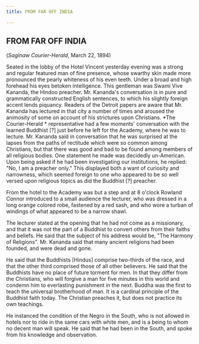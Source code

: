 ```yaml
---
title: FROM FAR OFF INDIA

---
```





  

## FROM FAR OFF INDIA

(*Saginaw Courier-Herald*, March 22, 1894)

Seated in the lobby of the Hotel Vincent yesterday evening was a strong
and regular featured man of fine presence, whose swarthy skin made more
pronounced the pearly whiteness of his even teeth. Under a broad and
high forehead his eyes betoken intelligence. This gentleman was Swami
Vive Kananda, the Hindoo preacher. Mr. Kananda's conversation is in pure
and grammatically constructed English sentences, to which his slightly
foreign accent lends piquancy. Readers of the Detroit papers are aware
that Mr. Kananda has lectured in that city a number of times and aroused
the animosity of some on account of his strictures upon Christians. *The
Courier-Herald * representative had a few moments' conversation with the
learned Buddhist \[?\] just before he left for the Academy, where he was
to lecture. Mr. Kananda said in conversation that he was surprised at
the lapses from the paths of rectitude which were so common among
Christians, but that there was good and bad to be found among members of
all religious bodies. One statement he made was decidedly un-American.
Upon being asked if he had been investigating our institutions, he
replied: "No, I am a preacher only." This displayed both a want of
curiosity and narrowness, which seemed foreign to one who appeared to be
so well versed upon religious topics as did the Buddhist \[?\] preacher.

From the hotel to the Academy was but a step and at 8 o'clock Rowland
Connor introduced to a small audience the lecturer, who was dressed in a
long orange colored robe, fastened by a red sash, and who wore a turban
of windings of what appeared to be a narrow shawl.

The lecturer stated at the opening that he had not come as a missionary,
and that it was not the part of a Buddhist to convert others from their
faiths and beliefs. He said that the subject of his address would be,
"The Harmony of Religions". Mr. Kananda said that many ancient religions
had been founded, and were dead and gone.

He said that the Buddhists \[Hindus\] comprise two-thirds of the race,
and that the other third comprised those of all other believers. He said
that the Buddhists have no place of future torment for men. In that they
differ from the Christians, who will forgive a man for five minutes in
this world and condemn him to everlasting punishment in the next. Buddha
was the first to teach the universal brotherhood of man. It is a
cardinal principle of the Buddhist faith today. The Christian preaches
it, but does not practice its own teachings.

He instanced the condition of the Negro in the South, who is not allowed
in hotels nor to ride in the same cars with white men, and is a being to
whom no decent man will speak. He said that he had been in the South,
and spoke from his knowledge and observation.



